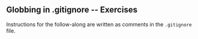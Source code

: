 ## Globbing in .gitignore -- Exercises

Instructions for the follow-along are written as comments in the ```.gitignore``` file.
